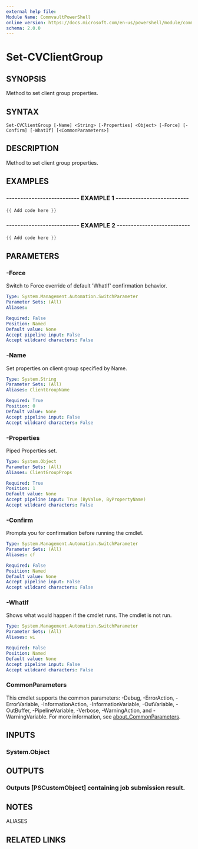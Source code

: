 ```yaml
---
external help file:
Module Name: CommvaultPowerShell
online version: https://docs.microsoft.com/en-us/powershell/module/commvaultpowershell/set-cvclientgroup
schema: 2.0.0
---
```


# Set-CVClientGroup

## SYNOPSIS
Method to set client group properties.

## SYNTAX

```
Set-CVClientGroup [-Name] <String> [-Properties] <Object> [-Force] [-Confirm] [-WhatIf] [<CommonParameters>]
```

## DESCRIPTION
Method to set client group properties.

## EXAMPLES

### -------------------------- EXAMPLE 1 --------------------------
```powershell
{{ Add code here }}
```



### -------------------------- EXAMPLE 2 --------------------------
```powershell
{{ Add code here }}
```



## PARAMETERS

### -Force
Switch to Force override of default 'WhatIf' confirmation behavior.

```yaml
Type: System.Management.Automation.SwitchParameter
Parameter Sets: (All)
Aliases:

Required: False
Position: Named
Default value: None
Accept pipeline input: False
Accept wildcard characters: False
```

### -Name
Set properties on client group specified by Name.

```yaml
Type: System.String
Parameter Sets: (All)
Aliases: ClientGroupName

Required: True
Position: 0
Default value: None
Accept pipeline input: False
Accept wildcard characters: False
```

### -Properties
Piped Properties set.

```yaml
Type: System.Object
Parameter Sets: (All)
Aliases: ClientGroupProps

Required: True
Position: 1
Default value: None
Accept pipeline input: True (ByValue, ByPropertyName)
Accept wildcard characters: False
```

### -Confirm
Prompts you for confirmation before running the cmdlet.

```yaml
Type: System.Management.Automation.SwitchParameter
Parameter Sets: (All)
Aliases: cf

Required: False
Position: Named
Default value: None
Accept pipeline input: False
Accept wildcard characters: False
```

### -WhatIf
Shows what would happen if the cmdlet runs.
The cmdlet is not run.

```yaml
Type: System.Management.Automation.SwitchParameter
Parameter Sets: (All)
Aliases: wi

Required: False
Position: Named
Default value: None
Accept pipeline input: False
Accept wildcard characters: False
```

### CommonParameters
This cmdlet supports the common parameters: -Debug, -ErrorAction, -ErrorVariable, -InformationAction, -InformationVariable, -OutVariable, -OutBuffer, -PipelineVariable, -Verbose, -WarningAction, and -WarningVariable. For more information, see [about_CommonParameters](http://go.microsoft.com/fwlink/?LinkID=113216).

## INPUTS

### System.Object

## OUTPUTS

### Outputs [PSCustomObject] containing job submission result.

## NOTES

ALIASES

## RELATED LINKS

